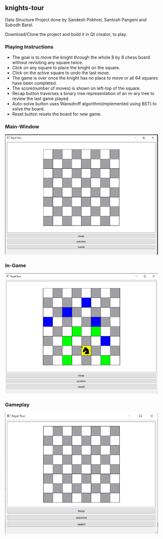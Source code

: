 ## knights-tour
Data Structure Project done by Sandesh Pokhrel, Santosh Pangeni and Subodh Baral. 

Download/Clone the project and build it in Qt creator, to play.

### Playing Instructions  
- The goal is to move the knight through the whole 8 by 8 chess board without revisiting any square twice.    
- Click on any square to place the knight on the square.  
- Click on the active square to undo the last move.  
- The game is over once the knight has no place to move or all 64 squares have been completed.    
- The score(number of moves) is shown on left-top of the square.
- Recap button traverses a binary tree representation of an m-ary tree to review the last game played.    
- Auto-solve button uses Wansdroff algorithm(implemented using BST) to solve the board.  
- Reset button resets the board for new game.  

### Main-Window
![Image-Instruction](https://github.com/sandeshpokhrel54/knights-tour/blob/main/tour1.PNG)

### In-Game
![Image-Instruction](https://github.com/sandeshpokhrel54/knights-tour/blob/main/tour2.PNG)

### Gameplay
![Image-Instruction](https://github.com/sandeshpokhrel54/knights-tour/blob/main/knight.gif) 
